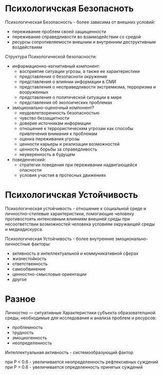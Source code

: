 # Психологичская Безопасноть

Психологическая Безопасность - более зависима от внешних условий:
- переживание проблем своей защищенности
- переживание справедливости во взаимодействии со средой
- ресурсы сопротивляемости внешним и внутренним деструктивным воздействиям

Структура Психологической безопасности:
- информационно-когнитивный компонент:
	- восприятие ситуации угрозы, а также ее характеристики
	- представления о безопасноти окружения
	- представления о влиянии информации в СМИ
	- представления о несправедливости экстремизма, терроризма и вооруженных
	- представления о политической ситуации в мире
	- представления об эколоических проблемах
- эмоционально-оценочный компонент?
	- неудовлетворенность безопасностью
	- чувство беззащитности
	- доверие источникам информации
	- отношение к террористическим угрозам как способы привлечения внимания к проблемам
	- оценка переживания угрозы
	- ценности карьеры и реализации возможностей
	- ценность борьбы за справедливость
	- неуверенность в будущем
- поведенческий:
	- стратегии поведения при переживании надвигающейся опасности
	- условия участия в протесных движениях

# Психологичская Устойчивость

Психологическая устойчивость - отношение к социальной среде и личностно-стилевые характеристики, помогающие человеку противостоять интенсивным влияниям внешней среды при несоответствии возможностей человека условиям окружаищей среды и медиадискурса.

Психологическая Устойчивость - более внутренние эмоционально-личностные факторы:
- активность в интеллектуальной и коммуникативной сферах
- жизнестойкость
- ответственность
- самообвинение
- ценностно-смысловые ориентации
- другое

# Разное

Личностно — ситуативные Характеристики субъекта образователшной среды, необходимые для исследования и анализа проблем и ресурсов:
- проблемность
- трудность
- эмоциогенность
- неопределенность

Интеллектуальная активность - системообразующий фактор

при P < 0.6 - увеличивается неопределенность рефлексивных суждений
при P > 0.6 - увеличивается определенность принятых суждений